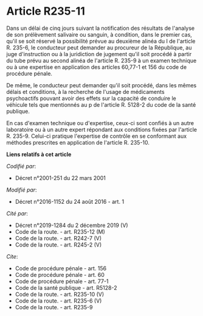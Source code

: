 # Article R235-11

Dans un délai de cinq jours suivant la notification des résultats de l'analyse de son prélèvement salivaire ou sanguin, à
condition, dans le premier cas, qu'il se soit réservé la possibilité prévue au deuxième alinéa du I de l'article R. 235-6, le
conducteur peut demander au procureur de la République, au juge d'instruction ou à la juridiction de jugement qu'il soit
procédé à partir du tube prévu au second alinéa de l'article R. 235-9 à un examen technique ou à une expertise en application
des articles 60,77-1 et 156 du code de procédure pénale. 

De même, le conducteur peut demander qu'il soit procédé, dans les mêmes délais et conditions, à la recherche de l'usage de
médicaments psychoactifs pouvant avoir des effets sur la capacité de conduire le véhicule tels que mentionnés au p de
l'article R. 5128-2 du code de la santé publique. 

En cas d'examen technique ou d'expertise, ceux-ci sont confiés à un autre laboratoire ou à un autre expert répondant aux
conditions fixées par l'article R. 235-9. Celui-ci pratique l'expertise de contrôle en se conformant aux méthodes prescrites
en application de l'article R. 235-10.

**Liens relatifs à cet article**

_Codifié par_:

  - Décret n°2001-251 du 22 mars 2001

_Modifié par_:

  - Décret n°2016-1152 du 24 août 2016 - art. 1

_Cité par_:

  - Décret n°2019-1284 du 2 décembre 2019 (V)
  - Code de la route. - art. R235-12 (M)
  - Code de la route. - art. R242-7 (V)
  - Code de la route. - art. R245-2 (V)

_Cite_:

  - Code de procédure pénale - art. 156
  - Code de procédure pénale - art. 60
  - Code de procédure pénale - art. 77-1
  - Code de la santé publique - art. R5128-2
  - Code de la route. - art. R235-10 (V)
  - Code de la route. - art. R235-6 (V)
  - Code de la route. - art. R235-9
